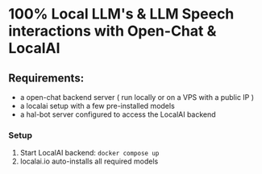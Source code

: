 # 100% Local LLM's & LLM Speech interactions with Open-Chat & LocalAI

## Requirements:

- a open-chat backend server ( run locally or on a VPS with a public IP )
- a localai setup with a few pre-installed models
- a hal-bot server configured to access the LocalAI backend

### Setup

1. Start LocalAI backend: `docker compose up`
2. localai.io auto-installs all required models
